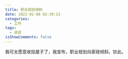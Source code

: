 ```yaml
---
title: 职业规划倾斜
date: 2022-02-08 02:39:13
categories:
  - 工作
tags:
  - 说说
isShowComments: false
---
```


我可太愿意收拾屋子了，我宣布，职业规划向家政倾斜，钦此。
